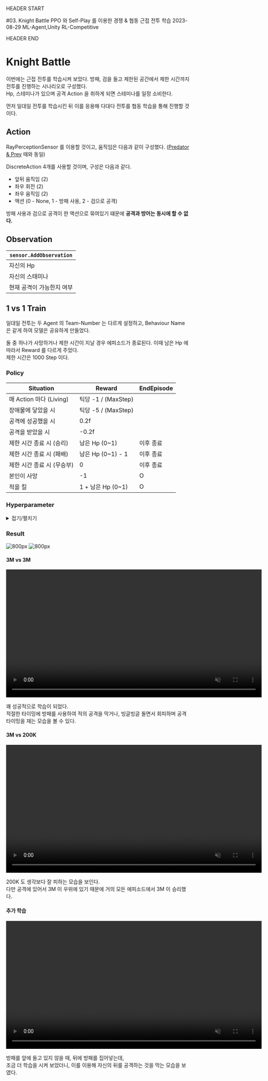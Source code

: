 HEADER START

#03. Knight Battle
PPO 와 Self-Play 를 이용한 경쟁 & 협동 근접 전투 학습
2023-08-29
ML-Agent,Unity
RL-Competitive

HEADER END

# Knight Battle

이번에는 근접 전투를 학습시켜 보았다. 방패, 검을 들고 제한된 공간에서 제한 시간까지 전투를 진행하는 시나리오로 구성했다.  
Hp, 스테미나가 있으며 공격 Action 을 취하게 되면 스테미나를 일정 소비한다.

먼저 일대일 전투를 학습시킨 뒤 이를 응용해 다대다 전투를 협동 학습을 통해 진행할 것이다.

## Action

RayPerceptionSensor 를 이용할 것이고, 움직임은 다음과 같이 구성했다. ([Predator & Prey](/posts/mlagent_07) 때와 동일)

DiscreteAction 4개를 사용할 것이며, 구성은 다음과 같다.

- 앞뒤 움직임 (2)
- 좌우 회전 (2)
- 좌우 움직임 (2)
- 액션 (0 - None, 1 - 방패 사용, 2 - 검으로 공격)

방패 사용과 검으로 공격이 한 액션으로 묶여있기 떄문에 **공격과 방어는 동시에 할 수 없다.**

## Observation

| `sensor.AddObservation`   |
| ------------------------- |
| 자신의 Hp                 |
| 자신의 스태미나           |
| 현재 공격이 가능한지 여부 |

## 1 vs 1 Train

일대일 전투는 두 Agent 의 Team-Number 는 다르게 설정하고, Behaviour Name 은 같게 하여 모델은 공유하게 만들었다.

둘 중 하나가 사망하거나 제한 시간이 지날 경우 에피소드가 종료된다. 이때 남은 Hp 에 따라서 Reward 를 다르게 주었다.  
제한 시간은 1000 Step 이다.

### Policy

| Situation                  | Reward              | EndEpisode |
| -------------------------- | ------------------- | ---------- |
| 매 Action 마다 (Living)    | 틱당 -1 / (MaxStep) |            |
| 장애물에 닿았을 시         | 틱당 -5 / (MaxStep) |            |
| 공격에 성공했을 시         | 0.2f                |            |
| 공격을 받았을 시           | -0.2f               |            |
| 제한 시간 종료 시 (승리)   | 남은 Hp (0~1)       | 이후 종료  |
| 제한 시간 종료 시 (패배)   | 남은 Hp (0~1) - 1   | 이후 종료  |
| 제한 시간 종료 시 (무승부) | 0                   | 이후 종료  |
| 본인이 사망                | -1                  | O          |
| 적을 킬                    | 1 + 남은 Hp (0~1)   | O          |

### Hyperparameter

<details>
<summary>접기/펼치기</summary>

```
behaviors:
  KnightAgent:
    trainer_type: ppo
    hyperparameters:
      batch_size: 1024
      buffer_size: 10240
      learning_rate: 3.0e-4
      beta: 1e-3
      epsilon: 0.15
      lambd: 0.95
      num_epoch: 4
      learning_rate_schedule: constant
    network_settings:
      normalize: false
      hidden_units: 512
      num_layers: 2
    reward_signals:
      extrinsic:
        gamma: 0.99
        strength: 1.0
    keep_checkpoints: 25
    checkpoint_interval: 250000
    max_steps: 6000000
    time_horizon: 1000
    summary_freq: 10000
    self_play:
      save_steps: 50000
      team_change: 100000
      swap_steps: 2000
      window: 10
      play_against_latest_model_ratio: 0.5
      initial_elo: 1200.0
```

</details>

### Result

![800px](/imgs/post_imgs/mlagent_09/2.png)
![800px](/imgs/post_imgs/mlagent_09/1.png)

#### 3M vs 3M

<video width="700" muted controls playsinline>
  <source src="/videos/post_videos/mlagent_09/1.mp4#t=0.001" type="video/mp4">
</video>

꽤 성공적으로 학습이 되었다.  
적절한 타이밍에 방패를 사용하여 적의 공격을 막거나, 빙글빙글 돌면서 회피하며 공격 타이밍을 재는 모습을 볼 수 있다.

#### 3M vs 200K

<video width="700" muted controls playsinline>
  <source src="/videos/post_videos/mlagent_09/2.mp4#t=0.001" type="video/mp4">
</video>

200K 도 생각보다 잘 피하는 모습을 보인다.  
다만 공격에 있어서 3M 이 우위에 있기 때문에 거의 모든 에피소드에서 3M 이 승리했다.

#### 추가 학습

<video width="700" muted controls playsinline>
  <source src="/videos/post_videos/mlagent_09/3.mp4#t=0.001" type="video/mp4">
</video>

방패를 앞에 들고 있지 않을 때, 뒤에 방패를 집어넣는데,  
조금 더 학습을 시켜 보았더니, 이를 이용해 자신의 뒤를 공격하는 것을 막는 모습을 보였다.
